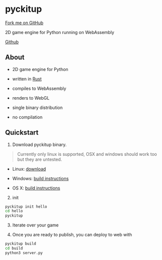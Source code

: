 # pyckitup

<link rel="stylesheet" href="https://cdnjs.cloudflare.com/ajax/libs/github-fork-ribbon-css/0.2.2/gh-fork-ribbon.min.css" />
<a class="github-fork-ribbon right-bottom fixed" href="http://github.com/pickitup247/pyckitup" data-ribbon="Fork me on GitHub" title="Fork me on GitHub">Fork me on GitHub</a>


2D game engine for Python running on WebAssembly

[Github](https://github.com/pickitup247/pickitup)

## About

* 2D game engine for Python

* written in [Rust](https://www.rust-lang.org/)

* compiles to WebAssembly

* renders to WebGL

* single binary distribution

* no compilation

## Quickstart

1. Download pyckitup binary.

> Currently only linux is supported, OSX and windows should work too but they are untested.

* Linux: [download](https://github.com/pickitup247/pyckitup/releases/tag/0.1)

* Windows: [build instructions](./pyckitup/contribute.md)

* OS X: [build instructions](./pyckitup/contribute.md)

2. init

```bash
pyckitup init hello
cd hello
pyckitup
```

3. Iterate over your game

4. Once you are ready to publish, you can deploy to web with

```bash
pyckitup build
cd build
python3 server.py
```

